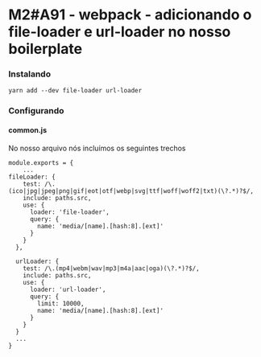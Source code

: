 # M2#A91 - webpack - adicionando o file-loader e url-loader no nosso boilerplate

### Instalando
```
yarn add --dev file-loader url-loader
```

### Configurando

#### common.js
No nosso arquivo nós incluímos os seguintes trechos
```
module.exports = {
	...
fileLoader: {
    test: /\.(ico|jpg|jpeg|png|gif|eot|otf|webp|svg|ttf|woff|woff2|txt)(\?.*)?$/,
    include: paths.src,
    use: {
      loader: 'file-loader',
      query: {
        name: 'media/[name].[hash:8].[ext]'
      }
    }
  },

  urlLoader: {
    test: /\.(mp4|webm|wav|mp3|m4a|aac|oga)(\?.*)?$/,
    include: paths.src,
    use: {
      loader: 'url-loader',
      query: {
        limit: 10000,
        name: 'media/[name].[hash:8].[ext]'
      }
    }
  }
  ...
}
```

